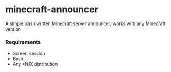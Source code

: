 # minecraft-announcer
A simple bash written Minecraft server announcer, works with any Minecraft version
### Requirements

- Screen session
- Bash
- Any *NIX distribution
